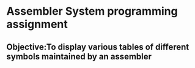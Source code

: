 # Assembler System programming assignment


## Objective:To display various tables of different symbols maintained by an assembler

